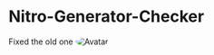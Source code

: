 # Nitro-Generator-Checker
Fixed the old one
<img src="https://cdn.discordapp.com/attachments/784861558991093760/785038131325435924/unknown.png" alt="Avatar" style="border-radius: 75%;">
